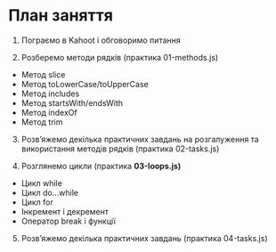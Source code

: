 # План заняття

1. Пограємо в Kahoot і обговоримо питання

2. Розберемо методи рядків (практика 01-methods.js)

- Метод slice
- Метод toLowerCase/toUpperCase
- Метод includes
- Метод startsWith/endsWith
- Метод indexOf
- Метод trim

3. Розв’яжемо декілька практичних завдань на розгалуження та використання
   методів рядків (практика 02-tasks.js)

4. Розглянемо цикли (практика **03-loops.js)**

- Цикл while
- Цикл do…while
- Цикл for
- Інкремент і декремент
- Оператор break і функції

5. Розв’яжемо декілька практичних завдань (практика 04-tasks.js)
